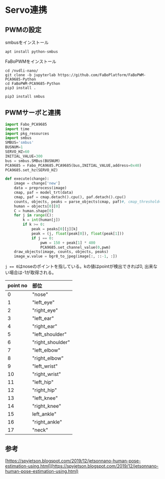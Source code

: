 # Servo連携

## PWMの設定

smbusをインストール

```
apt install python-smbus
```

FaBoPWMをインストール

```
cd /nvdli-nano/
git clone -b jupyterlab https://github.com/FaBoPlatform/FaBoPWM-PCA9685-Python
cd FaBoPWM-PCA9685-Python
pip3 install .
```

```
pip3 install smbus
```


## PWMサーボと連携

``` python hl_lines="1 2 3 4 5 6  7 8 9 10 11 19 20 21 22 23 24 25 26 27 28"
import Fabo_PCA9685
import time
import pkg_resources
import smbus
SMBUS='smbus'
BUSNUM=1
SERVO_HZ=60
INITIAL_VALUE=300
bus = smbus.SMBus(BUSNUM)
PCA9685 = Fabo_PCA9685.PCA9685(bus,INITIAL_VALUE,address=0x40)
PCA9685.set_hz(SERVO_HZ)

def execute(change):
    image = change['new']
    data = preprocess(image)
    cmap, paf = model_trt(data)
    cmap, paf = cmap.detach().cpu(), paf.detach().cpu()
    counts, objects, peaks = parse_objects(cmap, paf)#, cmap_threshold=0.15, link_threshold=0.15)
    human = objects[0][0]
    C = human.shape[0]
    for j in range(C):
        k = int(human[j])
        if k >= 0:
            peak = peaks[0][j][k]  
            peak = (j, float(peak[0]), float(peak[1]))
            if j == 0:
                pwm = 150 + peak[1] * 400
                PCA9685.set_channel_value(0,pwm)
    draw_objects(image, counts, objects, peaks)
    image_w.value = bgr8_to_jpeg(image[:, ::-1, :])
```


`j == 0`はnoseのポイントを指している。kの値はpointが検出できれば0, 出来ない場合は-1が取得される。

|point no|部位|
|:--|:--|
|0|"nose"|
|1|"left_eye"|
|2|"right_eye"|
|3|"left_ear"|
|4|"right_ear"|
|5|"left_shoulder"|
|6|"right_shoulder"|
|7|"left_elbow"|
|8|"right_elbow"|
|9|"left_wrist"|
|10|"right_wrist"|
|11|"left_hip"|
|12|"right_hip"|
|13|"left_knee"|
|14|"right_knee"|
|15|left_ankle"|
|16|"right_ankle"|
|17|"neck"|



## 参考

[https://spyjetson.blogspot.com/2019/12/jetsonnano-human-pose-estimation-using.html](https://spyjetson.blogspot.com/2019/12/jetsonnano-human-pose-estimation-using.html)